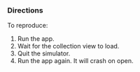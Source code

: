 ### Directions

To reproduce:
1. Run the app.
2. Wait for the collection view to load.
3. Quit the simulator.
4. Run the app again. It will crash on open.
